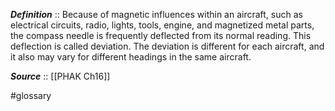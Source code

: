 ***Definition***    :: Because of magnetic influences within an aircraft, such as electrical circuits, radio, lights, tools, engine, and magnetized metal parts, the compass needle is frequently deflected from its normal reading. This deflection is called deviation. The deviation is different for each aircraft, and it also may vary for different headings in the same aircraft.

***Source***         :: [[PHAK Ch16]]


#glossary